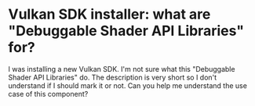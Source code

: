 
# Vulkan SDK installer: what are "Debuggable Shader API Libraries" for?

I was installing a new Vulkan SDK.
I'm not sure what this "Debuggable Shader API Libraries" do. The description is very short so I don't understand if I should mark it or not.
Can you help me understand the use case of this component?


        